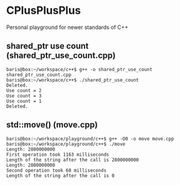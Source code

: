 # CPlusPlusPlus
Personal playground for newer standards of C++

## shared_ptr use count (shared_ptr_use_count.cpp)

```
baris@box:~/workspace/c++$ g++ -o shared_ptr_use_count shared_ptr_use_count.cpp 
baris@box:~/workspace/c++$ ./shared_ptr_use_count 
Deleted.
Use count = 2
Use count = 3
Use count = 1
Deleted.
```

## std::move() (move.cpp)

```
baris@box:~/workspace/playground/c++$ g++ -O0 -o move move.cpp 
baris@box:~/workspace/playground/c++$ ./move 
Length: 2800000000
First operation took 1163 milliseconds
Length of the string after the call is 2800000000
Length: 2800000000
Second operation took 68 milliseconds
Length of the string after the call is 0
```
